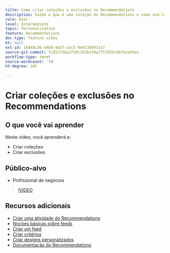 ```yaml
---
title: Como criar coleções e exclusões no Recommendations
description: Saiba o que é uma coleção do Recommendations e como usá-la. Saiba o que é uma exclusão do Recommendations e como usá-la.
role: User
level: Intermediate
topic: Personalization
feature: Recommendations
doc-type: feature video
kt: null
exl-id: 10448c36-44b8-4a2f-a3c5-9e0130593a17
source-git-commit: fcd2273ba373dc2b3bc59a77f1925cdb7b2ed3ee
workflow-type: tm+mt
source-wordcount: '74'
ht-degree: 16%

---
```


# Criar coleções e exclusões no Recommendations

## O que você vai aprender

Neste vídeo, você aprenderá a:

* Criar coleções
* Criar exclusões

## Público-alvo

* Profissional de negócios

>[!VIDEO](https://video.tv.adobe.com/v/35372?quality=12&captions=por_br)

## Recursos adicionais

* [Criar uma atividade do Recommendations](create-a-recommendations-activity.md)
* [Noções básicas sobre feeds](understanding-feeds.md)
* [Criar um feed](create-a-feed.md)
* [Criar critérios](create-criteria.md)
* [Criar designs personalizados](create-custom-designs.md)
* [Documentação do Recommendations](https://experienceleague.adobe.com/docs/target/using/recommendations/recommendations.html?lang=pt-BR)
